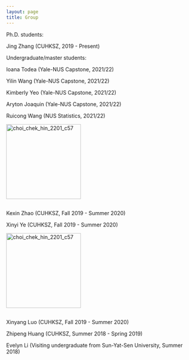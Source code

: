 ```yaml
---
layout: page
title: Group
---
```


Ph.D. students:

Jing Zhang (CUHKSZ, 2019 - Present)

Undergraduate/master students:

Ioana Todea (Yale-NUS Capstone, 2021/22)

Yilin Wang (Yale-NUS Capstone, 2021/22)

Kimberly Yeo (Yale-NUS Capstone, 2021/22)

Aryton Joaquin (Yale-NUS Capstone, 2021/22)

Ruicong Wang (NUS Statistics, 2021/22)

<p>
  <img style="margin: 0px 15px 15px 0px" src="https://mchchoi.github.io/images/KexinZhao.jpg" alt="choi_chek_hin_2201_c57" width="200" height="200" />
</p>

<p> Kexin Zhao (CUHKSZ, Fall 2019 - Summer 2020) </p>

Xinyi Ye (CUHKSZ, Fall 2019 - Summer 2020)

<p>
  <img style="margin: 0px 15px 15px 0px" src="https://mchchoi.github.io/images/XinyangLuo.png" alt="choi_chek_hin_2201_c57" width="200" height="200" />
</p>

<p> Xinyang Luo (CUHKSZ, Fall 2019 - Summer 2020) </p>

Zhipeng Huang (CUHKSZ, Summer 2018 - Spring 2019)

Evelyn Li (Visiting undergraduate from Sun-Yat-Sen University, Summer 2018)
